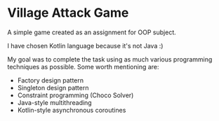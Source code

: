 # Village Attack Game
A simple game created as an assignment for OOP subject.

I have chosen Kotlin language because it's not Java :)

My goal was to complete the task using as much various programming techniques as possible.
Some worth mentioning are:
  - Factory design pattern
  - Singleton design pattern
  - Constraint programming (Choco Solver)
  - Java-style multithreading
  - Kotlin-style asynchronous coroutines
